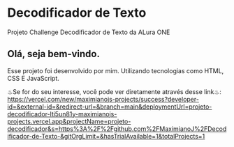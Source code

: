# Decodificador de Texto
Projeto Challenge Decodificador de Texto da ALura ONE
## Olá, seja bem-vindo. 
Esse projeto foi desenvolvido por mim. Utilizando tecnologias como HTML, CSS E JavaScript.

♨︎Se for do seu interesse, você pode ver diretamente através desse link♨︎: 
https://vercel.com/new/maximianojs-projects/success?developer-id=&external-id=&redirect-url=&branch=main&deploymentUrl=projeto-decodificador-lti5un81y-maximianojs-projects.vercel.app&projectName=projeto-decodificador&s=https%3A%2F%2Fgithub.com%2FMaximianoJ%2FDecodificador-de-Texto-&gitOrgLimit=&hasTrialAvailable=1&totalProjects=1

